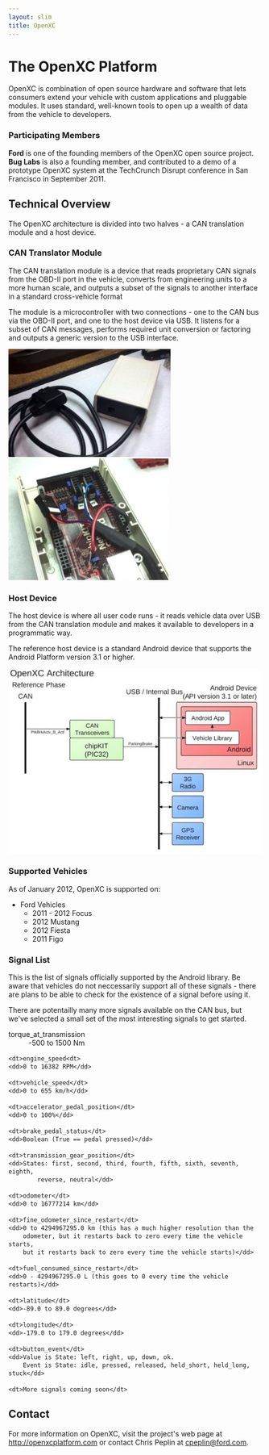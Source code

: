 ```yaml
---
layout: slim
title: OpenXC
---
```


# The OpenXC Platform

OpenXC is combination of open source hardware and software that lets consumers
extend your vehicle with custom applications and pluggable modules. It uses
standard, well-known tools to open up a wealth of data from the vehicle to
developers.

### Participating Members

**Ford** is one of the founding members of the OpenXC open source project. **Bug
Labs** is also a founding member, and contributed to a demo of a prototype
OpenXC system at the TechCrunch Disrupt conference in San Francisco in September
2011.

## Technical Overview

The OpenXC architecture is divided into two halves - a CAN translation module
and a host device.

### CAN Translator Module

The CAN translation module is a device that reads proprietary CAN signals from
the OBD-II port in the vehicle, converts from engineering units to a more human
scale, and outputs a subset of the signals to another interface in a standard
cross-vehicle format

The module is a microcontroller with two connections - one to the CAN bus via
the OBD-II port, and one to the host device via USB. It listens for a subset
of CAN messages, performs required unit conversion or factoring and outputs a
generic version to the USB interface.

![Completed CAN translator](/images/assembly/openxc-assembly-19-smaller.jpg)
![Completed CAN translator](/images/assembly/openxc-assembly-17-smaller.jpg)

### Host Device

The host device is where all user code runs - it reads vehicle data over USB
from the CAN translation module and makes it available to developers in a
programmatic way.

The reference host device is a standard Android device that supports the Android
Platform version 3.1 or higher.

![OpenXC Architecture Diagram](/images/openxc-architecture-smaller.jpeg)

### Supported Vehicles

As of January 2012, OpenXC is supported on:

* Ford Vehicles
    * 2011 - 2012 Focus
    * 2012 Mustang
    * 2012 Fiesta
    * 2011 Figo

### Signal List

This is the list of signals officially supported by the Android library. Be
aware that vehicles do not neccessarily support all of these signals - there are
plans to be able to check for the existence of a signal before using it.

There are potentailly many more signals available on the CAN bus, but we've
selected a small set of the most interesting signals to get started.

<dl>
    <dt>torque_at_transmission</dt>
    <dd>-500 to 1500 Nm</dd>

    <dt>engine_speed<dt>
    <dd>0 to 16382 RPM</dd>

    <dt>vehicle_speed</dt>
    <dd>0 to 655 km/h</dd>

    <dt>accelerator_pedal_position</dt>
    <dd>0 to 100%</dd>

    <dt>brake_pedal_status</dt>
    <dd>Boolean (True == pedal pressed)</dd>

    <dt>transmission_gear_position</dt>
    <dd>States: first, second, third, fourth, fifth, sixth, seventh, eighth,
            reverse, neutral</dd>

    <dt>odometer</dt>
    <dd>0 to 16777214 km</dd>

    <dt>fine_odometer_since_restart</dt>
    <dd>0 to 4294967295.0 km (this has a much higher resolution than the
        odometer, but it restarts back to zero every time the vehicle starts,
        but it restarts back to zero every time the vehicle starts)</dd>

    <dt>fuel_consumed_since_restart</dt>
    <dd>0 - 4294967295.0 L (this goes to 0 every time the vehicle restarts)</dd>

    <dt>latitude</dt>
    <dd>-89.0 to 89.0 degrees</dd>

    <dt>longitude</dt>
    <dd>-179.0 to 179.0 degrees</dd>

    <dt>button_event</dt>
    <dd>Value is State: left, right, up, down, ok.
        Event is State: idle, pressed, released, held_short, held_long, stuck</dd>

    <dt>More signals coming soon</dt>
</dl>

## Contact

For more information on OpenXC, visit the project's web page at
http://openxcplatform.com or contact Chris Peplin at cpeplin@ford.com.
